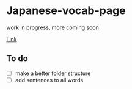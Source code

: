 # Japanese-vocab-page

work in progress, more coming soon

[Link](https://hx3vx.github.io/Japanese-vocab-page/main/index.html)

## To do
- [ ] make a better folder structure
- [ ] add sentences to all words
